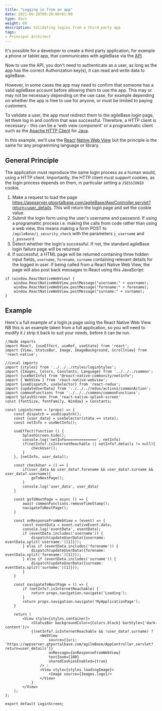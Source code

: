 ```yaml
---
title: "Logging in from an app"
date: 2021-06-20T09:20:00+01:00
type: docs
weight: 60
description: Validating logins from a third party app
tags:
- Principal Architect
---
```

It's possible for a developer to create a third party application, for example a phone or tablet app, that communicates with agileBase via the [API](/docs/integrations).

Now to use the API, you don't need to authenticate as a user, as long as the app has the correct Authorization key(s), it can read and write data to agileBase.

However, in some cases the app may need to confirm that someone has a valid agileBase account before allowing them to use the app. This may or may not be necessary depending on the use case, for example depending on whether the app is free to use for anyone, or must be limited to paying customers.

To validate a user, the app must redirect them to the agileBase login page, let them log in and confirm that was successful. Therefore, a HTTP client is necessary - this can be a 'web view component' or a programmatic client such as the [Apache HTTP Client](https://hc.apache.org/) for [Java](https://en.wikipedia.org/wiki/Java_%28programming_language%29).

In this example, we'll use the [React](https://reactjs.org/) [Native Web View](https://www.npmjs.com/package/react-native-webview) but the principle is the same for any programming language or library.

## General Principle
The application must reproduce the same login process as a human would, using a HTTP client. Importantly, the HTTP client must support cookies, as the login process depends on them, in particular setting a `JSESSIONID` cookie.

1. Make a request to load the page https://appserver.gtportalbase.com/agileBase/AppController.servlet?return=user_details. This will return the login page and set the cookie value.
2. Submit the login form using the user's username and password. If using a programattic process i.e. making the calls from code rather than using a web view, this means making a form POST to `/agileBase/j_security_check` with the parameters `j_username` and `j_password`
3. Detect whether the login's successful. If not, the standard agileBase login failure page will be returned
4. If successful, a HTML page will be returned containing three hidden input fields, `username`, `forename`, `surname` containing relevant details for the logged in user. If being called from a React Native Web View, the page will also post back messages to React using this JavaScript:
```
if (window.ReactNativeWebView) {
    window.ReactNativeWebView.postMessage("username:" + username);
    window.ReactNativeWebView.postMessage("forename:" + forename);
    window.ReactNativeWebView.postMessage("surname:" + surname);
}
```

## Example
Here's a full example of a login.js page using the React Native Web View. NB this is an example taken from a full application, so you will need to modify it / strip it back to suit your needs, before it can be run.

```
//Node imports
import React, {useEffect, useRef, useState} from 'react';
import {View, StatusBar, Image, ImageBackground, ScrollView} from 'react-native';

//Local imports
import {styles} from '../../../styles/loginStyles';
import {Images, Colors, Constants, Language} from '../../../common';
import {useNetInfo} from "@react-native-community/netinfo";
import { WebView } from 'react-native-webview';
import {useDispatch, useSelector} from 'react-redux';
import {updateUserData} from '../../../redux/actions/commonAction';
import commonFunctions from '../../../common/commonFunctions';
import SplashScreen from 'react-native-splash-screen'
const {fontSize, fontFamily, Window} = Constants;

const LoginScreen = (props) => {
    const dispatch = useDispatch();
    const {user_data} = useSelector(state => state);
    const netInfo = useNetInfo();

    useEffect(function () {
        SplashScreen.hide();
        console.log('netInfo==============', netInfo)
        if(netInfo?.isInternetReachable || netInfo?.details != null){
            checkUser();
        }
    }, [netInfo, user_data]);

    const checkUser = () => {
        if(user_data && user_data?.forename && user_data?.surname && user_data?.username){
            goToNextPage();
        }
        console.log('user_data', user_data)
    }

    const goToNextPage = async () => {
        await commonFunctions.removeTimeStamp();
        navigateToNextPage();
    }

    const onResponseFromWebView = (event) => {
        const eventData = event.nativeEvent.data;
        console.log('eventData', eventData);
        if (eventData.includes('username')) {
            dispatch(updateUserData({username: eventData.split('username:')[1]}));
        } else if (eventData.includes('forename')) {
            dispatch(updateUserData({forename: eventData.split('forename:')[1]}));
        } else if (eventData.includes('surname')) {
            dispatch(updateUserData({surname: eventData.split('surname:')[1]}));
        }
    }

    const navigateToNextPage = () => {
        if (netInfo?.isInternetReachable) {
            return props.navigation.navigate('Loading');
        }
        return props.navigation.navigate('MyApplicationPage');
    }

    return (
        <View style={styles.container}>
            <StatusBar backgroundColor={Colors.black} barStyle={'dark-content'}/>
            {(netInfo?.isInternetReachable && !user_data?.surname) ?
                <WebView
                    source={{uri: 'https://appserver.gtportalbase.com/agileBase/AppController.servlet?return=user_details'}}
                    onMessage={onResponseFromWebView}
                    textZoom={100}
                    sharedCookiesEnabled={true}
                /> :
                <View style={styles.loadingImage}>
                    <Image source={Images.logo}/>
                </View>
            }
        </View>
    );
};

export default LoginScreen;
```

